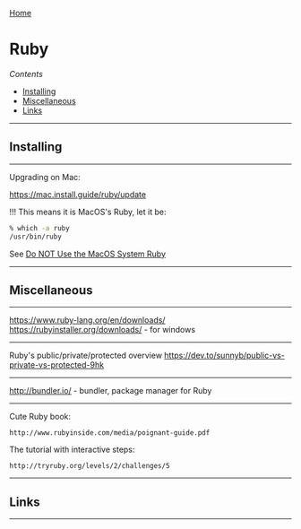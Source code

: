 [Home](Readme.md)
# Ruby


*Contents*

- [Installing](Ruby.md#installing)
- [Miscellaneous](Ruby.md#miscellaneous)
- [Links](Ruby.md#links)

---

## Installing

---


Upgrading on Mac:

https://mac.install.guide/ruby/update

!!! This means it is MacOS's Ruby, let it be:

```bash
% which -a ruby           
/usr/bin/ruby
```

See [Do NOT Use the MacOS System Ruby](https://mac.install.guide/faq/do-not-use-mac-system-ruby/)

---

## Miscellaneous

---

https://www.ruby-lang.org/en/downloads/
https://rubyinstaller.org/downloads/ - for windows

---

Ruby's public/private/protected overview
https://dev.to/sunnyb/public-vs-private-vs-protected-9hk

---

http://bundler.io/ - bundler, package manager for Ruby

---

Cute Ruby book:

    http://www.rubyinside.com/media/poignant-guide.pdf

The tutorial with interactive steps:

    http://tryruby.org/levels/2/challenges/5

---

## Links

---
